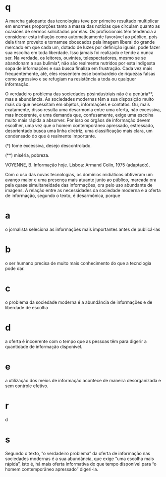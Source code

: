 # q
A marcha galopante das tecnologias teve por primeiro resultado multiplicar em enormes proporções tanto a massa das notícias que circulam quanto as ocasiões de sermos solicitados por elas. Os profissionais têm tendência a considerar esta inflação como automaticamente favorável ao público, pois dela tiram proveito e tornamse obcecados pela imagem liberal do grande mercado em que cada um, dotado de luzes por definição iguais, pode fazer sua escolha em toda liberdade. Isso jamais foi realizado e tende a nunca ser. Na verdade, os leitores, ouvintes, telespectadores, mesmo se se abandonam a sua bulimia\*, não são realmente nutridos por esta indigesta sopa de informações e sua busca finaliza em frustração. Cada vez mais frequentemente, até, eles ressentem esse bombardeio de riquezas falsas como agressivo e se refugiam na resistência a toda ou qualquer informação.

O verdadeiro problema das sociedades pósindustriais não é a penúria\*\*, mas a abundância. As sociedades modernas têm a sua disposição muito mais do que necessitam em objetos, informações e contatos. Ou, mais exatamente, disso resulta uma desarmonia entre uma oferta, não excessiva, mas incoerente, e uma demanda que, confusamente, exige uma escolha muito mais rápida a absorver. Por isso os órgãos de informação devem escolher, uma vez que o homem contemporâneo apressado, estressado, desorientado busca uma linha diretriz, uma classificação mais clara, um condensado do que é realmente importante.

(\*) fome excessiva, desejo descontrolado.

(\*\*) miséria, pobreza.

VOYENNE, B. Informação hoje. Lisboa: Armand Colin, 1975 (adaptado).

Com o uso das novas tecnologias, os domínios midiáticos obtiveram um avanço maior e uma presença mais atuante junto ao público, marcada ora pela quase simultaneidade das informações, ora pelo uso abundante de imagens. A relação entre as necessidades da sociedade moderna e a oferta de informação, segundo o texto, é desarmônica, porque

# a
o jornalista seleciona as informações mais importantes antes de publicá-las

# b
o ser humano precisa de muito mais conhecimento do que a tecnologia pode dar.

# c
o problema da sociedade moderna é a abundância de informações e de liberdade de escolha

# d
a oferta é incoerente com o tempo que as pessoas têm para digerir a quantidade de informação disponível.

# e
a utilização dos meios de informação acontece de maneira desorganizada e sem controle efetivo.

# r
d

# s
Segundo o texto, “o verdadeiro problema” da oferta de informação nas sociedades modernas é a sua abundância, que exige “uma escolha mais rápida”, isto é, há mais oferta informativa do que tempo disponível para “o homem contemporâneo apressado” digeri-la.
